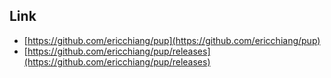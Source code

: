 

## Link

* [https://github.com/ericchiang/pup](https://github.com/ericchiang/pup)
* [https://github.com/ericchiang/pup/releases](https://github.com/ericchiang/pup/releases)
